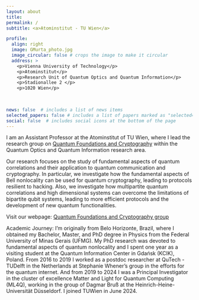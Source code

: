 ```yaml
---
layout: about
title: 
permalink: /
subtitle: <a>Atominstitut - TU Wien</a> 

profile:
  align: right
  image: GMurta_photo.jpg
  image_circular: false # crops the image to make it circular
  address: >
    <p>Vienna University of Technology</p>
    <p>Atominstitut</p>
    <p>Research Unit of Quantum Optics and Quantum Information</p>
    <p>Stadionallee 2 </p>
    <p>1020 Wien</p>
    
    

news: false  # includes a list of news items
selected_papers: false # includes a list of papers marked as "selected={true}"
social: false  # includes social icons at the bottom of the page
---
```


I am an Assistant Professor at the Atominstitut of TU Wien, where I lead the research group on [Quantum Foundations and Cryptography](https://www.quitphysics.info/q-found-crypto) within the Quantum Optics and Quantum Information research area.

Our research focuses on the study of fundamental aspects of quantum correlations and their application to quantum communication and cryptography. In particular, we investigate how the fundamental aspects of Bell nonlocality can be used for quantum cryptography, leading to protocols resilient to hacking. Also, we investigate how multipartite quantum correlations and high dimensional systems can overcome the limitations of bipartite qubit systems, leading to more efficient protocols and the development of new quantum functionalities.

Visit our webpage: [Quantum Foundations and Cryptography group](https://www.quitphysics.info/q-found-crypto)

<a>Academic Journey:</a> I’m originally from Belo Horizonte, Brazil, where I obtained my Bachelor, Master, and PhD degree in Physics from the Federal University of Minas Gerais (UFMG). My PhD research was devoted to fundamental aspects of quantum nonlocality and I spent one year as a visiting student at the Quantum Information Center in Gdańsk (KCIK), Poland.  From 2016 to 2019 I worked as a postdoc researcher at QuTech -TUDelft in the Netherlands at Stephanie Whener’s group in the efforts for the quantum internet. And from 2019 to 2024 I was a Principal Investigator in the cluster of excellence Matter and Light for Quantum Computing (ML4Q), working in the group of Dagmar Bruß at the Heinrich-Heine-Universität Düsseldorf. I joined TUWien in June 2024.
